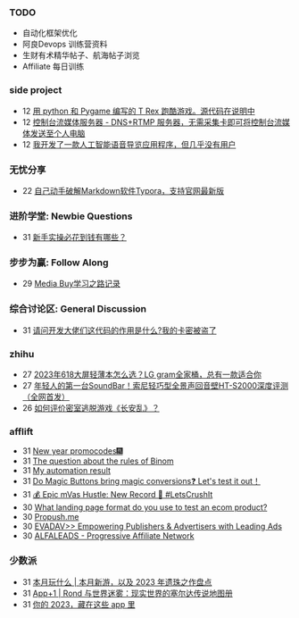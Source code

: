 ### TODO
-  自动化框架优化
-  阿良Devops 训练营资料
-  生财有术精华帖子、航海帖子浏览
-  Affiliate 每日训练

### side project
<!-- sideproject:START -->
-  12 [用 python 和 Pygame 编写的 T Rex 跑酷游戏。源代码在说明中](https://www.youtube.com/watch?v=pZySIXSelCA)
-  12 [控制台流媒体服务器 - DNS+RTMP 服务器，无需采集卡即可将控制台流媒体发送至个人电脑](https://github.com/Aioros/console-streaming-server)
-  12 [我开发了一款人工智能语音导览应用程序，但几乎没有用户](https://www.reddit.com/r/SideProject/comments/18gpp0e/ive_built_an_ai_audio_tour_app_but_have_almost_no/)<!-- sideproject:END -->


### 无忧分享
<!-- ruyo:START -->
-  22 [自己动手破解Markdown软件Typora，支持官网最新版](https://51.ruyo.net/18583.html)<!-- ruyo:END -->

### 进阶学堂: Newbie Questions
<!-- advertcn1:START -->
-  31 [新手实操必花到钱有哪些？](https://www.advertcn.com/thread-113510-1-1.html)<!-- advertcn1:END -->

### 步步为赢: Follow Along
<!-- advertcn2:START -->
-  29 [Media Buy学习之路记录](https://www.advertcn.com/thread-113493-1-1.html)<!-- advertcn2:END -->

### 综合讨论区: General Discussion
<!-- advertcn3:START -->
-  31 [请问开发大佬们这代码的作用是什么?我的卡密被盗了](https://www.advertcn.com/thread-113513-1-1.html)<!-- advertcn3:END -->


### zhihu
<!-- zhihu:START -->
-  27 [2023年618大屏轻薄本怎么选？LG gram全家桶，总有一款适合你](http://zhuanlan.zhihu.com/p/632641888?utm_campaign=rss&utm_medium=rss&utm_source=rss&utm_content=title)
-  27 [年轻人的第一台SoundBar！索尼轻巧型全景声回音壁HT-S2000深度评测（全网首发）](http://zhuanlan.zhihu.com/p/630990296?utm_campaign=rss&utm_medium=rss&utm_source=rss&utm_content=title)
-  26 [如何评价密室逃脱游戏《长安乱》？](http://www.zhihu.com/question/563950552/answer/3045961312?utm_campaign=rss&utm_medium=rss&utm_source=rss&utm_content=title)<!-- zhihu:END -->

### afflift
<!-- afflift:START -->
-  31 [New year promocodes🎆](https://afflift.com/f/threads/new-year-promocodes%F0%9F%8E%86.12388/)
-  31 [The question about the rules of Binom](https://afflift.com/f/threads/the-question-about-the-rules-of-binom.12386/)
-  31 [My automation result](https://afflift.com/f/threads/my-automation-result.12387/)
-  31 [Do Magic Buttons bring magic conversions❓ Let&#39;s test it out！](https://afflift.com/f/threads/do-magic-buttons-bring-magic-conversions%E2%9D%93-lets-test-it-out%EF%BC%81.12261/)
-  31 [💰 Epic mVas Hustle: New Record 🚀 #LetsCrushIt](https://afflift.com/f/threads/%F0%9F%92%B0-epic-mvas-hustle-new-record-%F0%9F%9A%80-letscrushit.12305/)
-  30 [What landing page format do you use to test an ecom product?](https://afflift.com/f/threads/what-landing-page-format-do-you-use-to-test-an-ecom-product.12385/)
-  30 [Propush.me](https://afflift.com/f/threads/propush-me.12367/)
-  30 [EVADAV&gt;&gt; Empowering Publishers &amp; Advertisers with Leading Ads](https://afflift.com/f/threads/evadav-empowering-publishers-advertisers-with-leading-ads.1501/)
-  30 [ALFALEADS - Progressive Affiliate Network](https://afflift.com/f/threads/alfaleads-progressive-affiliate-network.4461/)<!-- afflift:END -->

### 少数派
<!-- sspai:START -->
-  31 [本月玩什么 | 本月新游，以及 2023 年遗珠之作盘点](https://sspai.com/post/85480)
-  31 [App+1 | Rond 与世界迷雾：现实世界的塞尔达传说地图册](https://sspai.com/post/85355)
-  31 [你的 2023，藏在这些 app 里](https://sspai.com/post/85390)<!-- sspai:END -->
